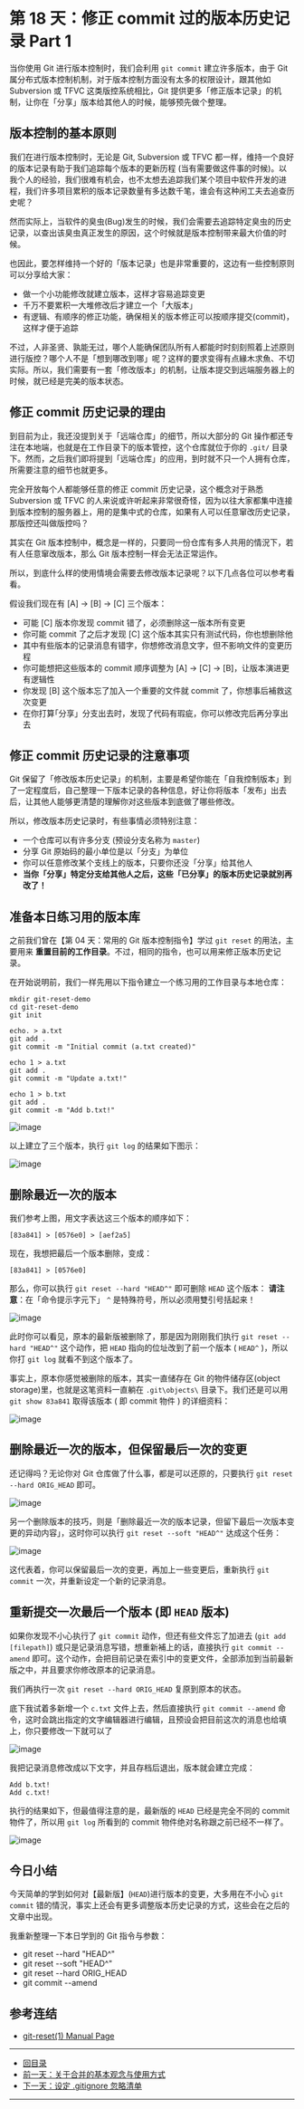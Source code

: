 第 18 天：修正 commit 过的版本历史记录 Part 1
=============================================================

当你使用 Git 进行版本控制时，我们会利用 `git commit` 建立许多版本，由于 Git 属分布式版本控制机制，对于版本控制方面没有太多的权限设计，跟其他如 Subversion 或 TFVC 这类版控系统相比，Git 提供更多「修正版本记录」的机制，让你在「分享」版本给其他人的时候，能够预先做个整理。

版本控制的基本原则
-------------------

我们在进行版本控制时，无论是 Git, Subversion 或 TFVC 都一样，维持一个良好的版本记录有助于我们追踪每个版本的更新历程 (当有需要做这件事的时候)。以我个人的经验，我们很难有机会，也不太想去追踪我们某个项目中软件开发的进程，我们许多项目累积的版本记录数量有多达数千笔，谁会有这种闲工夫去追查历史呢？

然而实际上，当软件的臭虫(Bug)发生的时候，我们会需要去追踪特定臭虫的历史记录，以查出该臭虫真正发生的原因，这个时候就是版本控制带来最大价值的时候。

也因此，要怎样维持一个好的「版本记录」也是非常重要的，这边有一些控制原则可以分享给大家：

* 做一个小功能修改就建立版本，这样才容易追踪变更
* 千万不要累积一大堆修改后才建立一个「大版本」
* 有逻辑、有顺序的修正功能，确保相关的版本修正可以按顺序提交(commit)，这样才便于追踪

不过，人非圣贤、孰能无过，哪个人能确保团队所有人都能时时刻刻照着上述原则进行版控？哪个人不是「想到哪改到哪」呢？这样的要求变得有点緣木求魚、不切实际。所以，我们需要有一套「修改版本」的机制，让版本提交到远端服务器上的时候，就已经是完美的版本状态。


修正 commit 历史记录的理由
---------------------------

到目前为止，我还没提到关于「远端仓库」的细节，所以大部分的 Git 操作都还专注在本地端，也就是在工作目录下的版本管控，这个仓库就位于你的 `.git/` 目录下。然而，之后我们即将提到「远端仓库」的应用，到时就不只一个人拥有仓库，所需要注意的细节也就更多。

完全开放每个人都能够任意的修正 commit 历史记录，这个概念对于熟悉 Subversion 或 TFVC 的人来说或许听起来非常很奇怪，因为以往大家都集中连接到版本控制的服务器上，用的是集中式的仓库，如果有人可以任意窜改历史记录，那版控还叫做版控吗？

其实在 Git 版本控制中，概念是一样的，只要同一份仓库有多人共用的情況下，若有人任意窜改版本，那么 Git 版本控制一样会无法正常运作。

所以，到底什么样的使用情境会需要去修改版本记录呢？以下几点各位可以参考看看。

假设我们现在有 [A] -> [B] -> [C] 三个版本：

* 可能 [C] 版本你发现 commit 错了，必须删除这一版本所有变更
* 你可能 commit 了之后才发现 [C] 这个版本其实只有测试代码，你也想删除他
* 其中有些版本的记录消息有错字，你想修改消息文字，但不影响文件的变更历程
* 你可能想把这些版本的 commit 顺序调整为 [A] -> [C] -> [B]，让版本演进更有逻辑性
* 你发现 [B] 这个版本忘了加入一个重要的文件就 commit 了，你想事后補救这次变更
* 在你打算｢分享」分支出去时，发现了代码有瑕疵，你可以修改完后再分享出去

修正 commit 历史记录的注意事项
-----------------------------

Git 保留了「修改版本历史记录」的机制，主要是希望你能在「自我控制版本」到了一定程度后，自己整理一下版本记录的各种信息，好让你将版本「发布」出去后，让其他人能够更清楚的理解你对这些版本到底做了哪些修改。

所以，修改版本历史记录时，有些事情必须特别注意：

* 一个仓库可以有许多分支 (预设分支名称为 `master`)
* 分享 Git 原始码的最小单位是以「分支」为单位
* 你可以任意修改某个支线上的版本，只要你还没「分享」给其他人
* **当你「分享」特定分支给其他人之后，这些「已分享」的版本历史记录就別再改了！**

准备本日练习用的版本库
----------------------

之前我们曾在【第 04 天：常用的 Git 版本控制指令】学过 `git reset` 的用法，主要用来 **重置目前的工作目录**。不过，相同的指令，也可以用来修正版本历史记录。

在开始说明前，我们一样先用以下指令建立一个练习用的工作目录与本地仓库：

	mkdir git-reset-demo
	cd git-reset-demo
	git init

	echo. > a.txt
	git add .
	git commit -m "Initial commit (a.txt created)"

	echo 1 > a.txt
	git add .
	git commit -m "Update a.txt!"

	echo 1 > b.txt
	git add .
	git commit -m "Add b.txt!"

![image](figures/18/01.png)

以上建立了三个版本，执行 `git log` 的结果如下图示：

![image](figures/18/02.png)


删除最近一次的版本
-------------------

我们参考上图，用文字表达这三个版本的顺序如下：

	[83a841] > [0576e0] > [aef2a5]

现在，我想把最后一个版本删除，变成：

	[83a841] > [0576e0]

那么，你可以执行 `git reset --hard "HEAD^"` 即可删除 `HEAD` 这个版本：
**请注意**：在「命令提示字元下」 `^` 是特殊符号，所以必须用雙引号括起来！

![image](figures/18/03.png)

此时你可以看见，原本的最新版被删除了，那是因为刚刚我们执行 `git reset --hard "HEAD^"` 这个动作，把 `HEAD` 指向的位址改到了前一个版本 ( `HEAD^` )，所以你打 `git log` 就看不到这个版本了。

事实上，原本你感觉被删除的版本，其实一直储存在 Git 的物件储存区(object storage)里，也就是这笔资料一直躺在 `.git\objects\` 目录下。我们还是可以用 `git show 83a841` 取得该版本 ( 即 commit 物件 ) 的详细资料：

![image](figures/18/04.png)

删除最近一次的版本，但保留最后一次的变更
------------------------------------

还记得吗？无论你对 Git 仓库做了什么事，都是可以还原的，只要执行 `git reset --hard ORIG_HEAD` 即可。

![image](figures/18/05.png)

另一个删除版本的技巧，则是「删除最近一次的版本记录，但留下最后一次版本变更的异动内容」，这时你可以执行 `git reset --soft "HEAD^"` 达成这个任务：

![image](figures/18/06.png)

这代表着，你可以保留最后一次的变更，再加上一些变更后，重新执行 `git commit` 一次，并重新设定一个新的记录消息。

重新提交一次最后一个版本 (即 `HEAD` 版本)
-----------------------------------------

如果你发现不小心执行了 `git commit` 动作，但还有些文件忘了加进去 (`git add [filepath]`) 或只是记录消息写错，想重新補上的话，直接执行 `git commit --amend` 即可。这个动作，会把目前记录在索引中的变更文件，全部添加到当前最新版之中，并且要求你修改原本的记录消息。

我们再执行一次 `git reset --hard ORIG_HEAD` 复原到原本的状态。

底下我试着多新增一个 `c.txt` 文件上去，然后直接执行 `git commit --amend` 命令，这时会跳出指定的文字编辑器进行编辑，且预设会把目前这次的消息也给填上，你只要修改一下就可以了

![image](figures/18/07.png)

我把记录消息修改成以下文字，并且存档后退出，版本就会建立完成：

	Add b.txt!
	Add c.txt!

执行的结果如下，但最值得注意的是，最新版的 `HEAD` 已经是完全不同的 commit 物件了，所以用 `git log` 所看到的 commit 物件绝对名称跟之前已经不一样了。

![image](figures/18/08.png)

今日小结
-------

今天简单的学到如何对【最新版】(`HEAD`)进行版本的变更，大多用在不小心 `git commit` 错的情況，事实上还会有更多调整版本历史记录的方式，这些会在之后的文章中出现。

我重新整理一下本日学到的 Git 指令与参数：

* git reset --hard "HEAD^"
* git reset --soft "HEAD^"
* git reset --hard ORIG_HEAD
* git commit --amend

参考连结
-------

* [git-reset(1) Manual Page](https://www.kernel.org/pub/software/scm/git/docs/git-reset.html)




-------
* [回目录](README.md)
* [前一天：关于合并的基本观念与使用方式](17.md)
* [下一天：设定 .gitignore 忽略清单](19.md)

-------


